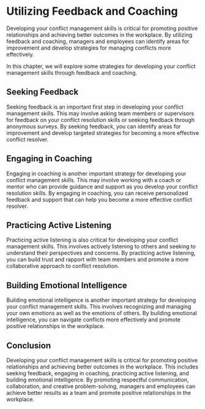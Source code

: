 Utilizing Feedback and Coaching
======================================================================================

Developing your conflict management skills is critical for promoting positive relationships and achieving better outcomes in the workplace. By utilizing feedback and coaching, managers and employees can identify areas for improvement and develop strategies for managing conflicts more effectively.

In this chapter, we will explore some strategies for developing your conflict management skills through feedback and coaching.

Seeking Feedback
----------------

Seeking feedback is an important first step in developing your conflict management skills. This may involve asking team members or supervisors for feedback on your conflict resolution skills or seeking feedback through anonymous surveys. By seeking feedback, you can identify areas for improvement and develop targeted strategies for becoming a more effective conflict resolver.

Engaging in Coaching
--------------------

Engaging in coaching is another important strategy for developing your conflict management skills. This may involve working with a coach or mentor who can provide guidance and support as you develop your conflict resolution skills. By engaging in coaching, you can receive personalized feedback and support that can help you become a more effective conflict resolver.

Practicing Active Listening
---------------------------

Practicing active listening is also critical for developing your conflict management skills. This involves actively listening to others and seeking to understand their perspectives and concerns. By practicing active listening, you can build trust and rapport with team members and promote a more collaborative approach to conflict resolution.

Building Emotional Intelligence
-------------------------------

Building emotional intelligence is another important strategy for developing your conflict management skills. This involves recognizing and managing your own emotions as well as the emotions of others. By building emotional intelligence, you can navigate conflicts more effectively and promote positive relationships in the workplace.

Conclusion
----------

Developing your conflict management skills is critical for promoting positive relationships and achieving better outcomes in the workplace. This includes seeking feedback, engaging in coaching, practicing active listening, and building emotional intelligence. By promoting respectful communication, collaboration, and creative problem-solving, managers and employees can achieve better results as a team and promote positive relationships in the workplace.
